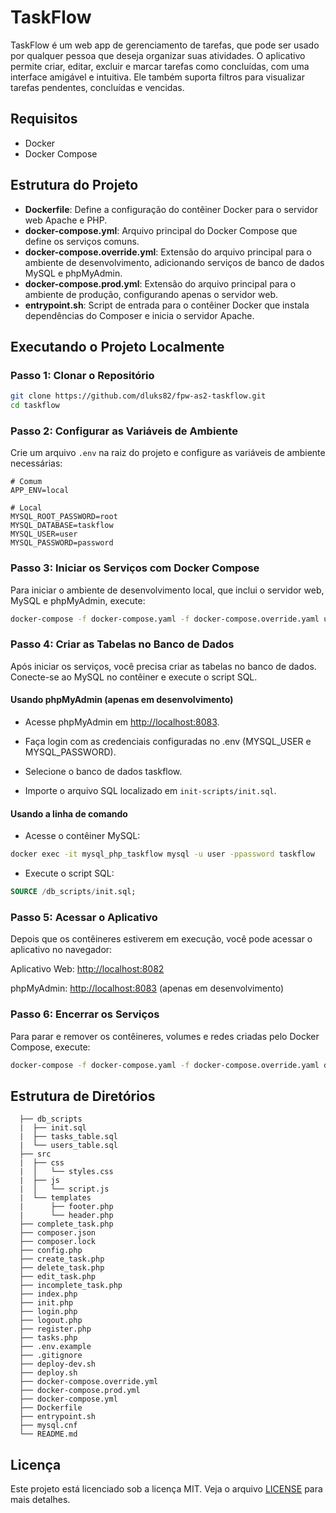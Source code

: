 # TaskFlow

TaskFlow é um web app de gerenciamento de tarefas, que pode ser usado por qualquer pessoa que deseja organizar suas atividades. O aplicativo permite criar, editar, excluir e marcar tarefas como concluídas, com uma interface amigável e intuitiva. Ele também suporta filtros para visualizar tarefas pendentes, concluídas e vencidas.

## Requisitos

- Docker
- Docker Compose

## Estrutura do Projeto

- **Dockerfile**: Define a configuração do contêiner Docker para o servidor web Apache e PHP.
- **docker-compose.yml**: Arquivo principal do Docker Compose que define os serviços comuns.
- **docker-compose.override.yml**: Extensão do arquivo principal para o ambiente de desenvolvimento, adicionando serviços de banco de dados MySQL e phpMyAdmin.
- **docker-compose.prod.yml**: Extensão do arquivo principal para o ambiente de produção, configurando apenas o servidor web.
- **entrypoint.sh**: Script de entrada para o contêiner Docker que instala dependências do Composer e inicia o servidor Apache.

## Executando o Projeto Localmente

### Passo 1: Clonar o Repositório

```sh
git clone https://github.com/dluks82/fpw-as2-taskflow.git
cd taskflow
```

### Passo 2: Configurar as Variáveis de Ambiente

Crie um arquivo `.env` na raiz do projeto e configure as variáveis de ambiente necessárias:

```env
# Comum
APP_ENV=local

# Local
MYSQL_ROOT_PASSWORD=root
MYSQL_DATABASE=taskflow
MYSQL_USER=user
MYSQL_PASSWORD=password
```

### Passo 3: Iniciar os Serviços com Docker Compose

Para iniciar o ambiente de desenvolvimento local, que inclui o servidor web, MySQL e phpMyAdmin, execute:

```sh
docker-compose -f docker-compose.yaml -f docker-compose.override.yaml up -d
```

### Passo 4: Criar as Tabelas no Banco de Dados

Após iniciar os serviços, você precisa criar as tabelas no banco de dados. Conecte-se ao MySQL no contêiner e execute o script SQL.

#### Usando phpMyAdmin (apenas em desenvolvimento)

- Acesse phpMyAdmin em <http://localhost:8083>.

- Faça login com as credenciais configuradas no .env (MYSQL_USER e MYSQL_PASSWORD).

- Selecione o banco de dados taskflow.

- Importe o arquivo SQL localizado em `init-scripts/init.sql`.

#### Usando a linha de comando

- Acesse o contêiner MySQL:

```sh
docker exec -it mysql_php_taskflow mysql -u user -ppassword taskflow
```

- Execute o script SQL:

```sql
SOURCE /db_scripts/init.sql;
```

### Passo 5: Acessar o Aplicativo

Depois que os contêineres estiverem em execução, você pode acessar o aplicativo no navegador:

Aplicativo Web: <http://localhost:8082>

phpMyAdmin: <http://localhost:8083> (apenas em desenvolvimento)

### Passo 6: Encerrar os Serviços

Para parar e remover os contêineres, volumes e redes criadas pelo Docker Compose, execute:

```sh
docker-compose -f docker-compose.yaml -f docker-compose.override.yaml down
```

## Estrutura de Diretórios

```unicode
  ├── db_scripts
  |  ├── init.sql
  |  ├── tasks_table.sql
  |  └── users_table.sql
  ├── src
  |  ├── css
  |  │   └── styles.css
  |  ├── js
  |  │   └── script.js
  |  └── templates
  |      ├── footer.php
  |      └── header.php
  ├── complete_task.php
  ├── composer.json
  ├── composer.lock
  ├── config.php
  ├── create_task.php
  ├── delete_task.php
  ├── edit_task.php
  ├── incomplete_task.php
  ├── index.php
  ├── init.php
  ├── login.php
  ├── logout.php
  ├── register.php
  ├── tasks.php
  ├── .env.example
  ├── .gitignore
  ├── deploy-dev.sh
  ├── deploy.sh
  ├── docker-compose.override.yml
  ├── docker-compose.prod.yml
  ├── docker-compose.yml
  ├── Dockerfile
  ├── entrypoint.sh
  ├── mysql.cnf
  └── README.md
```

## Licença

Este projeto está licenciado sob a licença MIT. Veja o arquivo [LICENSE](LICENSE) para mais detalhes.
